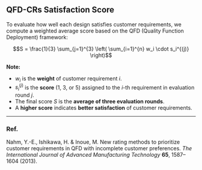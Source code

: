 ##  QFD-CRs Satisfaction Score

To evaluate how well each design satisfies customer requirements, we compute a weighted average score based on the QFD (Quality Function Deployment) framework:

```math
S = \frac{1}{3} \sum_{j=1}^{3} \left( \sum_{i=1}^{n} w_i \cdot s_i^{(j)} \right)
```

**Note:**
- $w_i$ is the **weight** of customer requirement *i*.
- $s_i^{(j)}$ is the **score** (1, 3, or 5) assigned to the *i*-th requirement in evaluation round *j*.
- The final score $S$ is the **average of three evaluation rounds**.
- A **higher score** indicates **better satisfaction** of customer requirements.

---

###  Ref.

Nahm, Y.-E., Ishikawa, H. & Inoue, M.  New rating methods to prioritize customer requirements in QFD with incomplete customer preferences.  *The International Journal of Advanced Manufacturing Technology* **65**, 1587–1604 (2013).
